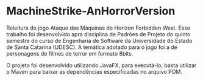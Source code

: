 # MachineStrike-AnHorrorVersion


Releitura do jogo Ataque das Máquinas do Horizon Forbidden West.
Esse trabalho foi desenvolvido apra disciplina de Padrões de Projeto do quinto semestre do curso de Engenharia de Software da Universidade do Estado de Santa Catarina (UDESC).
A temática adotado para o jogo foi a de personagens de filmes de terror em formato 8bits.

O projeto foi desenvolvido utilizando JavaFX, para executá-lo, basta utilizar o Maven para baixar as dependências especificadas no arquivo POM.
